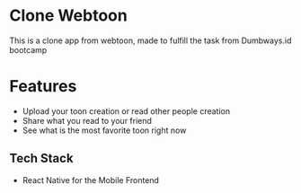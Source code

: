# Clone Webtoon
This is a clone app from webtoon, made to fulfill the task from Dumbways.id bootcamp

# Features
* Upload your toon creation or read other people creation
* Share what you read to your friend
* See what is the most favorite toon right now

## Tech Stack
* React Native for the Mobile Frontend
